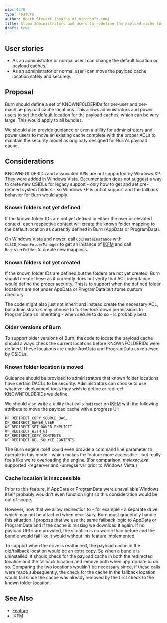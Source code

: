 ```yaml
---
wip: 4278
type: Feature
author: Heath Stewart (heaths at microsoft.com)
title: Allow administrators and users to redefine the payload cache locations
draft: true
---
```


## User stories

* As an administrator or normal user I can change the default location or payload caches.
* As an administrator or normal user I can move the payload cache location safely and securely.

## Proposal

Burn should define a set of KNOWNFOLDERIDs for per-user and per-machine payload cache locations. This allows administrators and power users to set the default location for the payload caches, which can be very large. This would apply to all bundles.

We should also provide guidance or even a utility for administrators and power users to move an existing cache complete with the proper ACLs to maintain the security model as originally designed for Burn's payload cache.

## Considerations

KNOWNFOLDERIDs and associated APIs are not supported by Windows XP. They were added in Windows Vista. Documentation does not suggest a way to crete new CSIDLs for legacy support - only how to get and set pre-defined system folders - so Windows XP is out of support and the fallback behavior for Burn would apply.

### Known folders not yet defined

If the known folder IDs are not yet defined in either the user or elevated context, each respective context will create the known folder mapping to the default location as currently defined in Burn (AppData or ProgramData).

On Windows Vista and newer, call `CoCreateInstance` with `CLSID_KnownFolderManager` to get an instance of [IKFM][] and call `RegisterFolder` to create new mappings.

### Known folders not yet created

If the known folder IDs are defined but the folders are not yet created, Burn should create these as it currently does but verify that ACL inheritance would define the proper security. This is to support when the defined folder locations are not under AppData or ProgramData but some custom directory.

The code might also just not inherit and instead create the necessary ACL, but administrators may choose to further lock down permissions to ProgramData so inheritting - when secure to do so - is probably best.

### Older versions of Burn

To support older versions of Burn, the code to locate the payload cache should always check the current locations before KNOWNFOLDERIDs were defined. These locations are under AppData and ProgramData as retrieved by CSIDLs.

### Known folder location is moved

Guidance should be provided to administrators that known folder locations have certain DACLs to be security. Administrators can choose to use whatever deployment tools they wish to define or redirect KNOWNFOLDERIDs we define.

We should also write a utility that calls `Redirect` on [IKFM][] with the following attribute to move the payload cache with a progress UI:

    KF_REDIRECT_COPY_SOURCE_DACL
    KF_REDIRECT_OWNER_USER
    KF_REDIRECT_SET_OWNER_EXPLICIT
    KF_REDIRECT_WITH_UI
    KF_REDIRECT_COPY_CONTENTS
    KF_REDIRECT_DEL_SOurCE_CONTENTS

The Burn engine itself could even provide a command line parameter to operate in this mode - which makes the feature more accessible - but really feels like we're overloading the engine. (For comparison, _msiexec.exe_ supported -regserver and -unregserver prior to Windows Vista.)

### Cache location is inaccessible

Prior to this feature, if AppData or ProgramData were unavailable Windows itself probably wouldn't even function right so this consideration would be out of scope.

However, now that we allow redirection to - for example - a separate drive which may not be attached when necessary, Burn must gracefully handle this situation. I propose that we use the same fallback logic to AppData or ProgramData and if the cache is missing we download it again. If no payload URLs are provided, the situation is no worse than before and the bundle would fail like it would without this feature implemented.

To support when the drive is reattached, the payload cache in the old/fallback location would be an extra copy. So when a bundle is uninstalled, it should check for the payload cache in both the redirected location and the fallback location and remove both when appropriate to do so. Comparing the two locations wouldn't be necessary since, if these calls were made subsequently, the check for the cache in the fallback location would fail since the cache was already removed by the first check to the known folder location.

## See Also

* [Feature][]
* [IKFM][]

[Feature]: http://wixtoolset.org/issues/4278/ "WIXFEAT:4278"
[IKFM]: http://msdn.microsoft.com/en-us/library/windows/desktop/bb761744.aspx "IKnownFolderManager"

